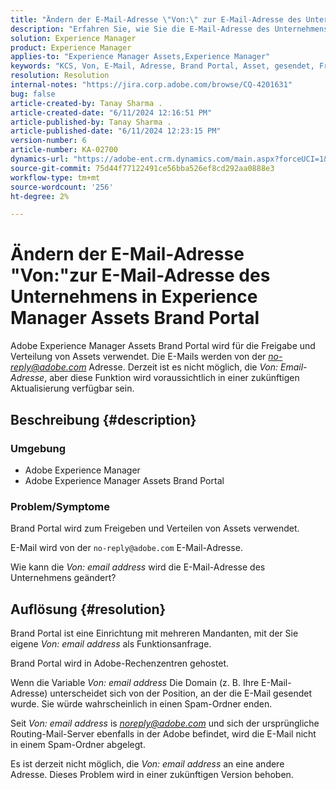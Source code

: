 ```yaml
---
title: "Ändern der E-Mail-Adresse \"Von:\" zur E-Mail-Adresse des Unternehmens in Experience Manager Assets Brand Portal"
description: "Erfahren Sie, wie Sie die E-Mail-Adresse des Unternehmens in Adobe Experience Manager Assets Brand Portal ändern."
solution: Experience Manager
product: Experience Manager
applies-to: "Experience Manager Assets,Experience Manager"
keywords: "KCS, Von, E-Mail, Adresse, Brand Portal, Asset, gesendet, Freigabe, AEM, Experience Manager"
resolution: Resolution
internal-notes: "https://jira.corp.adobe.com/browse/CQ-4201631"
bug: false
article-created-by: Tanay Sharma .
article-created-date: "6/11/2024 12:16:51 PM"
article-published-by: Tanay Sharma .
article-published-date: "6/11/2024 12:23:15 PM"
version-number: 6
article-number: KA-02700
dynamics-url: "https://adobe-ent.crm.dynamics.com/main.aspx?forceUCI=1&pagetype=entityrecord&etn=knowledgearticle&id=b6ad0577-ec27-ef11-840b-6045bd0065b6"
source-git-commit: 75d44f77122491ce56bba526ef8cd292aa0888e3
workflow-type: tm+mt
source-wordcount: '256'
ht-degree: 2%

---
```


# Ändern der E-Mail-Adresse &quot;Von:&quot;zur E-Mail-Adresse des Unternehmens in Experience Manager Assets Brand Portal


Adobe Experience Manager Assets Brand Portal wird für die Freigabe und Verteilung von Assets verwendet. Die E-Mails werden von der *no-reply@adobe.com* Adresse. Derzeit ist es nicht möglich, die *Von:* *Email-Adresse*, aber diese Funktion wird voraussichtlich in einer zukünftigen Aktualisierung verfügbar sein.

## Beschreibung {#description}


### Umgebung

- Adobe Experience Manager
- Adobe Experience Manager Assets Brand Portal


### Problem/Symptome

Brand Portal wird zum Freigeben und Verteilen von Assets verwendet.

E-Mail wird von der `no-reply@adobe.com` E-Mail-Adresse.

Wie kann die *Von: email address* wird die E-Mail-Adresse des Unternehmens geändert?


## Auflösung {#resolution}


Brand Portal ist eine Einrichtung mit mehreren Mandanten, mit der Sie eigene *Von: email address* als Funktionsanfrage.

Brand Portal wird in Adobe-Rechenzentren gehostet.

Wenn die Variable *Von: email address* Die Domain (z. B. Ihre E-Mail-Adresse) unterscheidet sich von der Position, an der die E-Mail gesendet wurde. Sie würde wahrscheinlich in einen Spam-Ordner enden.

Seit *Von: email address* is *noreply@adobe.com* und sich der ursprüngliche Routing-Mail-Server ebenfalls in der Adobe befindet, wird die E-Mail nicht in einem Spam-Ordner abgelegt.

Es ist derzeit nicht möglich, die *Von: email address* an eine andere Adresse. Dieses Problem wird in einer zukünftigen Version behoben.
